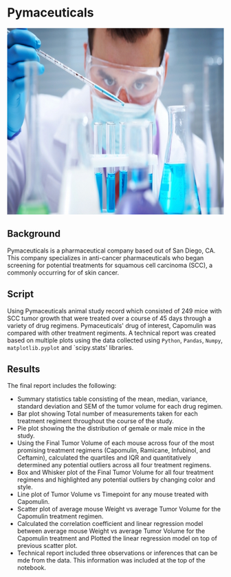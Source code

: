 # Pymaceuticals

<img src="Images/Laboratory.jpg" width="914" height="432"/>

## Background
Pymaceuticals is a pharmaceutical company based out of San Diego, CA. This company specializes in anti-cancer pharmaceuticals who began screening for potential treatments for squamous cell carcinoma (SCC), a commonly occurring for of skin cancer.



## Script
Using Pymaceuticals animal study record which consisted of 249 mice with SCC tumor growth that were treated over a course of 45 days through a variety of drug regimens. Pymaceuticals' drug of interest, Capomulin was compared with other treatment regiments. A technical report was created based on multiple plots using the data collected using `Python`, `Pandas`, `Numpy`, `matplotlib.pyplot` and `scipy.stats' libraries.

## Results
The final report includes the following:

* Summary statistics table consisting of the mean, median, variance, standard deviation and SEM of the tumor volume for each drug regimen.
* Bar plot showing Total number of measurements taken for each treatment regiment throughout the course of the study.
* Pie plot showing the the distribution of gemale or male mice in the study.
* Using the Final Tumor Volume of each mouse across four of the most promising treatment regimens (Capomulin, Ramicane, Infubinol, and Ceftamin), calculated the quartiles and IQR   and quantitatively determined any potential outliers across all four treatment regimens.
* Box and Whisker plot of the Final Tumor Volume for all four treatment regimens and highlighted any potential outliers by changing color and style.
* Line plot of Tumor Volume vs Timepoint for any mouse treated with Capomulin.
* Scatter plot of average mouse Weight vs average Tumor Volume for the Capomulin treatment regimen.
* Calculated the correlation coefficient and linear regression model between average mouse Weight vs average Tumor Volume for the Capomulin treatment and Plotted the linear         regression model on top of previous scatter plot.
* Technical report included three observations or inferences that can be mde from the data. This information was included at the top of the notebook.
